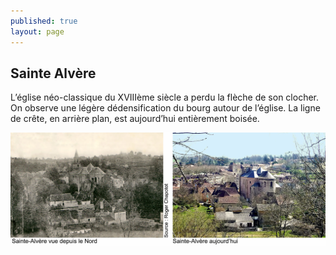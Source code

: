 ```yaml
---
published: true
layout: page
---
```


## Sainte Alvère

L’église néo-classique du XVIIIème siècle a perdu la flèche de son clocher. On observe une légère dédensification du bourg autour de l’église. La ligne de crête, en arrière plan, est aujourd’hui entièrement boisée.

![](/data/images/20/histoire/20_HISTOIRE_POPCP7.jpg)


